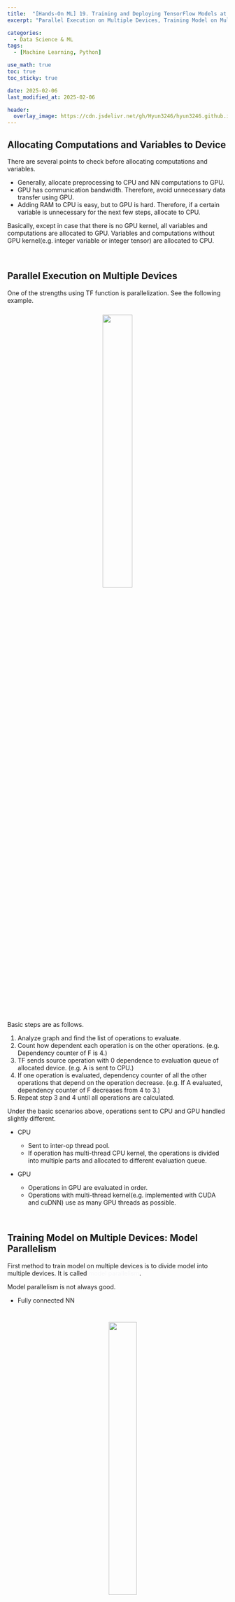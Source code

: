 ```yaml
---
title:  "[Hands-On ML] 19. Training and Deploying TensorFlow Models at Scale - 4"
excerpt: "Parallel Execution on Multiple Devices, Training Model on Multiple Devices"

categories:
  - Data Science & ML
tags:
  - [Machine Learning, Python]

use_math: true
toc: true
toc_sticky: true

date: 2025-02-06
last_modified_at: 2025-02-06

header:
  overlay_image: https://cdn.jsdelivr.net/gh/Hyun3246/hyun3246.github.io@master/image/overlay image/Hands-on ML.png
---
```

## Allocating Computations and Variables to Device
There are several points to check before allocating computations and variables.

- Generally, allocate preprocessing to CPU and NN computations to GPU.
- GPU has communication bandwidth. Therefore, avoid unnecessary data transfer using GPU.
- Adding RAM to CPU is easy, but to GPU is hard. Therefore, if a certain variable is unnecessary for the next few steps, allocate to CPU.

Basically, except in case that there is no GPU kernel, all variables and computations are allocated to GPU. Variables and computations without GPU kernel(e.g. integer variable or integer tensor) are allocated to CPU.

<br/>

## Parallel Execution on Multiple Devices
One of the strengths using TF function is parallelization. See the following example.
<br/>
<figure style="display:block; text-align:center;">
  <img src="https://cdn.jsdelivr.net/gh/Hyun3246/hyun3246.github.io@master/image/Hands-On ML/parallelization of tf function.png"
       style="width: 40%; height: auto; margin:10px">
</figure>
<br/>

Basic steps are as follows.

1. Analyze graph and find the list of operations to evaluate.
2. Count how dependent each operation is on the other operations. (e.g. Dependency counter of F is 4.)
3. TF sends source operation with 0 dependence to evaluation queue of allocated device. (e.g. A is sent to CPU.)
4. If one operation is evaluated, dependency counter of all the other operations that depend on the operation decrease. (e.g. If A evaluated, dependency counter of F decreases from 4 to 3.)
5. Repeat step 3 and 4 until all operations are calculated.

Under the basic scenarios above, operations sent to CPU and GPU handled slightly different. 

- CPU
    - Sent to inter-op thread pool.
    - If operation has multi-thread CPU kernel, the operations is divided into multiple parts and allocated to different evaluation queue.

- GPU
    - Operations in GPU are evaluated in order.
    - Operations with multi-thread kernel(e.g. implemented with CUDA and cuDNN) use as many GPU threads as possible.

<br/>

## Training Model on Multiple Devices: Model Parallelism
First method to train model on multiple devices is to divide model into multiple devices. It is called <span style="color:#F5F5F7">model parallelism</span>.

Model parallelism is not always good.

- Fully connected NN <br/>
    <br/>
    <figure style="display:block; text-align:center;">
    <img src="https://cdn.jsdelivr.net/gh/Hyun3246/hyun3246.github.io@master/image/Hands-On ML/Model parallelism of fully connected NN.png"
        style="width: 40%; height: auto; margin:10px">
    </figure>
    <br/>

    There is no advantage of dividing model on fully connectd NN. When each layer is allocated to one device, one layer should wait for the prior layer. If you vertically divide the model, communications between two devices are needed, which can slow down the process.

- Conv NN <br/>
    <br/>
    <figure style="display:block; text-align:center;">
    <img src="https://cdn.jsdelivr.net/gh/Hyun3246/hyun3246.github.io@master/image/Hands-On ML/Model parallelism of CNN.png"
        style="width: 40%; height: auto; margin:10px">
    </figure>
    <br/>
    Partially connected NN such as Conv NN has advantage of vertical division.

- RNN <br/>
    <br/>
    <figure style="display:block; text-align:center;">
    <img src="https://cdn.jsdelivr.net/gh/Hyun3246/hyun3246.github.io@master/image/Hands-On ML/Model parallelism of RNN.png"
        style="width: 40%; height: auto; margin:10px">
    </figure>
    <br/>
    RNN is efficiently divided into multiple devices. See the image above in time scale. At first step, only one device is used. At the second step, two devices are used, and so on. Communications are still needed, but the flaw is smaller than the advantage of parallel computations. (Actually, stacking LSTM on one GPU is faster.)

<br/>

## Training Model on Multiple Devices: Data Parallelism
Seperating data to multiple devices are more general and efficient. First, copy model to multiple devices. After then, divide data into multiple mini batch and perform training step in the the same time. This is called <span style="color:#F5F5F7">data parallelism or SPMD</span>(Single Program, Multiple Data).

There are many variations, and one of the most important ones is <span style="color:#F5F5F7">mirrored strategy</span>.

In mirrored strategy, copy model parameters exactly equal to all GPUs and always apply same parameter update to all GPUs. Copied models are preserved in exactly same state.
<br/>
<figure style="display:block; text-align:center;">
<img src="https://cdn.jsdelivr.net/gh/Hyun3246/hyun3246.github.io@master/image/Hands-On ML/mirrored strategy.png"
    style="width: 40%; height: auto; margin:10px">
</figure>
<br/>

The most tricky part is to efficiently calculate gradient average from all GPUs and distribute the result to all of them. <span style="color:#F5F5F7">AllReduce</span> algorithms can handle this. The algorithm is that multiple nodes corporates to perform reduce operation(same operation of python `reduce`, which is useful to calculate average).

Another method is to save model parameter outside of GPU(worker). The parameters are stored in parameter server and updated and distributed only through the server.
<br/>
<figure style="display:block; text-align:center;">
<img src="https://cdn.jsdelivr.net/gh/Hyun3246/hyun3246.github.io@master/image/Hands-On ML/parameter server.png"
    style="width: 40%; height: auto; margin:10px">
</figure>
<br/>

To update the parameters in parameter server, there are two ways, synchronous update and asynchronous update.

Synchronous update
- Waits for all calculations and update parameters at once
- Pros
    - Free from stale gradient(see asynchronous update for meaning).
- Cons
    - Must wait for slow device for each step.
    - As parameters are distributed at the same time, bandwidth may become saturated.

Just looking at the above, asynchronous update seems better. However, there is a critical problem in asynchornous update.

Asynchronous update
- Frequently updates parameters when each model's calculation ends.
- Pros
    - Free from waiting other devices.
    - Free from bandwidth saturation.
- Cons
    - Stale(old) gradient. If one model already updates the parameters, gradients of the other ones could direct wrong direction in the new point. This could make the training unstable.
        <br/>
        <figure style="display:block; text-align:center;">
        <img src="https://cdn.jsdelivr.net/gh/Hyun3246/hyun3246.github.io@master/image/Hands-On ML/Stale gradient.png"
            style="width: 40%; height: auto; margin:10px">
        </figure>
        <br/>

There are a few ways to lessen stale gradient(e.g. low learning rate, use one device only for first several epochs), but synchronous update is more efficient than asynchronous one.

<br/>

[Go for Codes](https://github.com/Hyun3246/Warehouse/blob/1935957ad2bfdd8b9664e43371caa32e43e349d5/Hands-On%20ML/Chapter_19_Training_and_Deploying_TensorFlow_Models_at_Scale.ipynb)


<br/>
<br/>

*All images, except those with separate source indications, are excerpted from lecture materials.*